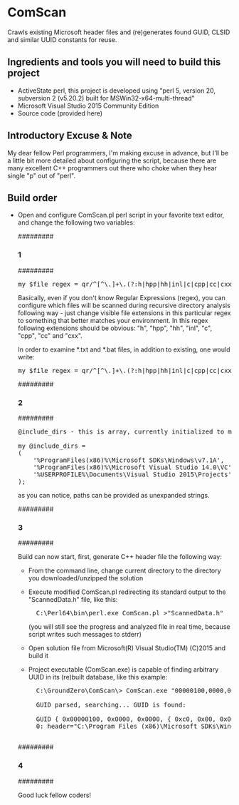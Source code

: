 # ComScan
Crawls existing Microsoft header files and (re)generates found GUID, CLSID and similar UUID constants for reuse.

Ingredients and tools you will need to build this project
---------------------------------------------------------
- ActiveState perl, this project is developed using "perl 5, version 20, subversion 2 (v5.20.2) built for MSWin32-x64-multi-thread"
- Microsoft Visual Studio 2015 Community Edition
- Source code (provided here)

Introductory Excuse & Note
--------------------------
My dear fellow Perl programmers, I'm making excuse in advance, but I'll be a little bit more detailed about configuring the script,
because there are many excellent C++ programmers out there who choke when they hear single "p" out of "perl".


Build order
-----------

- Open and configure ComScan.pl perl script in your favorite text editor, and change the following two variables:

  #########
  ### 1 ###
  #########

  <pre>my $file_regex = qr/^[^\.]+\.(?:h|hpp|hh|inl|c|cpp|cc|cxx)$/io;</pre>
  
  Basically, even if you don't know Regular Expressions (regex), you can configure which files will be scanned during
  recursive directory analysis following way - just change visible file extensions in this particular regex to something that
  better matches your environment. In this regex following extensions should be obvious:
  "h", "hpp", "hh", "inl", "c", "cpp", "cc" and "cxx".

  In order to examine *.txt and *.bat files, in addition to existing, one would write:

  <pre>my $file_regex = qr/^[^\.]+\.(?:h|hpp|hh|inl|c|cpp|cc|cxx|txt|bat)$/io;</pre>

  #########
  ### 2 ###
  #########

  <pre>
  @include_dirs - this is array, currently initialized to my environment as follows:
  
  my @include_dirs =
  (
	  '%ProgramFiles(x86)%\Microsoft SDKs\Windows\v7.1A',       ### Search inside official Windows SDK
	  '%ProgramFiles(x86)%\Microsoft Visual Studio 14.0\VC',    ### Search inside Visual C++ standard libraries
	  '%USERPROFILE%\Documents\Visual Studio 2015\Projects'     ### <== I just added Projects in My Documents default location as an example
  );
  </pre>

  as you can notice, paths can be provided as unexpanded strings.
  
  #########
  ### 3 ###
  #########

  Build can now start, first, generate C++ header file the following way:
  
  - From the command line, change current directory to the directory you downloaded/unzipped the solution
  
  - Execute modified ComScan.pl redirecting its standard output to the "ScannedData.h" file, like this:
    <pre>
      C:\Perl64\bin\perl.exe ComScan.pl >"ScannedData.h"
    </pre>
      (you will still see the progress and analyzed file in real time, because script writes such messages to stderr)
  
  - Open solution file from Microsoft(R) Visual Studio(TM) (C)2015 and build it
  
  - Project executable (ComScan.exe) is capable of finding arbitrary UUID in its (re)built database, like this example:
      <pre>
      C:\GroundZero\ComScan\> ComScan.exe "00000100,0000,0000,c0,00,00,00,00,00,00,46"

      GUID parsed, searching... GUID is found:

      GUID { 0x00000100, 0x0000, 0x0000, { 0xc0, 0x00, 0x00, 0x00, 0x00, 0x00, 0x00, 0x46 } }         //CRC32=0xb059332f
      0: header="C:\Program Files (x86)\Microsoft SDKs\Windows\v7.1A\Include\ObjIdl.h", macro="MIDL_INTERFACE", name="IEnumUnknown"
      </pre>

  #########
  ### 4 ###
  #########

  Good luck fellow coders!
  
